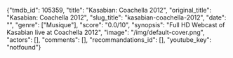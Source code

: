 {"tmdb_id": 105359, "title": "Kasabian: Coachella 2012", "original_title": "Kasabian: Coachella 2012", "slug_title": "kasabian-coachella-2012", "date": "", "genre": ["Musique"], "score": "0.0/10", "synopsis": "Full HD Webcast of Kasabian live at Coachella 2012", "image": "/img/default-cover.png", "actors": [], "comments": [], "recommandations_id": [], "youtube_key": "notfound"}